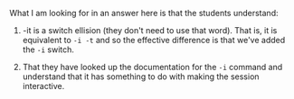 What I am looking for in an answer here is that the students
understand:

1. -it is a switch ellision (they don't need to use that word). That
   is, it is equivalent to `-i -t` and so the effective difference is
   that we've added the `-i` switch.
   
2. That they have looked up the documentation for the `-i` command and
   understand that it has something to do with making the session
   interactive.
   
   
